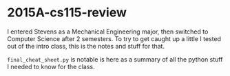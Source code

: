 # 2015A-cs115-review

I entered Stevens as a Mechanical Engineering major, then switched to Computer Science after 2 semesters. To try to get caught up a little I tested out of the intro class, this is the notes and stuff for that.


`final_cheat_sheet.py` is notable is here as a summary of all the python stuff I needed to know for the class.
